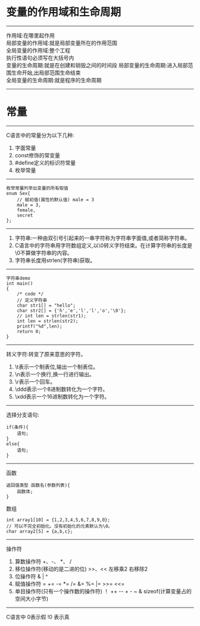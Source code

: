 # 变量的作用域和生命周期
---
作用域:在哪里起作用  
局部变量的作用域:就是局部变量所在的作用范围  
全局变量的作用域:整个工程  
执行性语句必须写在大括号内  
变量的生命周期:就是在创建和销毁之间的时间段
局部变量的生命周期:进入局部范围生命开始,出局部范围生命结束  
全局变量的生命周期:就是程序的生命周期

---  
# 常量
---
C语言中的常量分为以下几种:  
1. 字面常量  
2. const修饰的常变量  
3. #define定义的标识符常量  
4. 枚举常量

---
    枚举常量列举出变量的所有取值
    enum Sex{
        // 赋初值(属性的默认值) male = 3
        male = 3,
        female,
        secret
    };

---  
1. 字符串:一种由双引号引起来的一串字符称为字符串字面值,或者简称字符串。  
2. C语言中的字符串用字符数组定义,以\0转义字符结束。在计算字符串的长度是\0不算做字符串的内容。  
3. 字符串长度用strlen(字符串)获取。  

---
    字符串demo
    int main()
    {
        /* code */
        // 定义字符串
        char str1[] = "hello";
        char str2[] = {'h','e','l','l','o','\0'};
        // int len = strlen(str1);
        int len = strlen(str2);
        printf("%d",len);
        return 0;
    }

---
转义字符:转变了原来意思的字符。
1. \t表示一个制表位,输出一个制表位。  
2. \n表示一个换行,换一行进行输出。  
3. \r表示一个回车。
4. \ddd表示一个8进制数转化为一个字符。
5. \xdd表示一个16进制数转化为一个字符。 

---
选择分支语句:  

    if(条件){
        语句;
    }
    else{
        语句;
    }

---
函数

    返回值类型 函数名(参数列表){
        函数体;
    }
数组

    int array1[10] = {1,2,3,4,5,6,7,8,9,0};
    // 可以不完全初始化。没有初始化的元素默认为\0。
    char array2[5] = {a,b,c};    

---
操作符
1. 算数操作符 +、-、 *、 /
2. 移位操作符(移动的是二进的位) >>、<< 左移乘2 右移除2
3. 位操作符 & | ^
4. 赋值操作符 = += -= *= /= &= %= |= >>= <<=
5. 单目操作符(只有一个操作数的操作符) ！ ++ -- + - ~ & sizeof(计算变量占的空间大小字节)

---
C语言中 0表示假 !0 表示真
